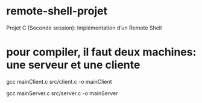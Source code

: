 # remote-shell-projet
Projet C (Seconde session): Implémentation d’un Remote Shell

# pour compiler, il faut deux machines: une serveur et une cliente
gcc mainClient.c src/client.c -o mainClient

gcc mainServer.c src/server.c -o mainServer
